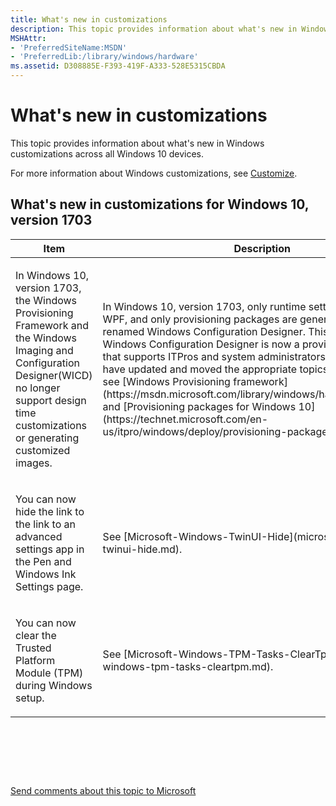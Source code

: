 ```yaml
---
title: What's new in customizations
description: This topic provides information about what's new in Windows customizations across all Windows 10 devices.
MSHAttr:
- 'PreferredSiteName:MSDN'
- 'PreferredLib:/library/windows/hardware'
ms.assetid: D308885E-F393-419F-A333-528E5315CBDA
---
```


# What's new in customizations


This topic provides information about what's new in Windows customizations across all Windows 10 devices.

For more information about Windows customizations, see [Customize](index.md).

## What's new in customizations for Windows 10, version 1703


<table>
<colgroup>
<col width="50%" />
<col width="50%" />
</colgroup>
<thead>
<tr class="header">
<th>Item</th>
<th>Description</th>
</tr>
</thead>
<tbody>
<tr class="even">
<td><p>In Windows 10, version 1703, the Windows Provisioning Framework and the Windows Imaging and Configuration Designer(WICD) no longer support design time customizations or generating customized images. </p></td>
<td><p>In Windows 10, version 1703, only runtime settings are available in WPF, and only provisioning packages are generated by the renamed Windows Configuration Designer. This means that Windows Configuration Designer is now a provisioning-only tool that supports ITPros and system administrators. For that reason, we have updated and moved the appropriate topics to TechNet. Please see [Windows Provisioning framework](https://msdn.microsoft.com/library/windows/hardware/dn898375) and [Provisioning packages for Windows 10](https://technet.microsoft.com/en-us/itpro/windows/deploy/provisioning-packages).</p></td>
</tr>
<tr class="odd">
<td><p>You can now hide the link to the link to an advanced settings app in the Pen and Windows Ink Settings page.</p></td>
<td><p> See [Microsoft-Windows-TwinUI-Hide](microsoft-windows-twinui-hide.md).</p></td>
</tr>
<tr class="even">
<td><p>You can now clear the Trusted Platform Module (TPM) during Windows setup. </p></td>
<td><p>See [Microsoft-Windows-TPM-Tasks-ClearTpm](microsoft-windows-tpm-tasks-cleartpm.md).</p></td>
</tr>

</tbody>
</table>

 

 

 

[Send comments about this topic to Microsoft](mailto:wsddocfb@microsoft.com?subject=Documentation%20feedback%20%5Bwdknodes\wdknodes%5D:%20What's%20new%20in%20customizations%20%20RELEASE:%20%2812/8/2016%29&body=%0A%0APRIVACY%20STATEMENT%0A%0AWe%20use%20your%20feedback%20to%20improve%20the%20documentation.%20We%20don't%20use%20your%20email%20address%20for%20any%20other%20purpose,%20and%20we'll%20remove%20your%20email%20address%20from%20our%20system%20after%20the%20issue%20that%20you're%20reporting%20is%20fixed.%20While%20we're%20working%20to%20fix%20this%20issue,%20we%20might%20send%20you%20an%20email%20message%20to%20ask%20for%20more%20info.%20Later,%20we%20might%20also%20send%20you%20an%20email%20message%20to%20let%20you%20know%20that%20we've%20addressed%20your%20feedback.%0A%0AFor%20more%20info%20about%20Microsoft's%20privacy%20policy,%20see%20http://privacy.microsoft.com/default.aspx. "Send comments about this topic to Microsoft")




